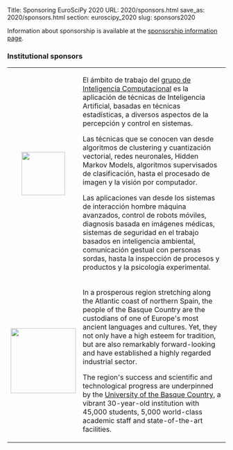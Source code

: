 Title: Sponsoring EuroSciPy 2020
URL: 2020/sponsors.html
save_as: 2020/sponsors.html
section: euroscipy_2020
slug: sponsors2020

Information about sponsorship is available at the [sponsorship information page](sponsors_info.html).

### Institutional sponsors

<table style="table-layout:fixed">
<tr>
  <td style="width:25%; text-align: center;">
      <a href="http://www.ehu.eus/ccwintco/index.php?title=Home">
        <img src='../static/2019/sponsors/gic.png' width=100>
      </a>
  </td>
  <td style="width:75%">
    <p>
        El ámbito de trabajo del <a href="http://www.ehu.eus/ccwintco/index.php?title=Home">grupo de Inteligencia Computacional</a>
        es la aplicación de técnicas de Inteligencia Artificial, basadas en técnicas estadísticas,
        a diversos aspectos de la percepción y control en sistemas.
    </p>
    <p>
        Las técnicas que se conocen van desde algoritmos de clustering y cuantización vectorial,
        redes neuronales, Hidden Markov Models, algoritmos supervisados de clasificación, hasta el procesado de imagen
        y la visión por computador.
    </p>
    <p>
        Las aplicaciones van desde los sistemas de interacción hombre máquina avanzados, control de robots móviles,
        diagnosis basada en imágenes médicas, sistemas de seguridad en el trabajo basados en inteligencia ambiental,
        comunicación gestual con personas sordas, hasta la inspección de procesos y productos y la psicología experimental.
    </p>
 </td>
</tr>

<tr>
  <td style="width:25%">
  <a href="https://www.ehu.eus/en"><img src='../static/2019/sponsors/ehu.png' width=150></a>
  </td>
  <td style="width:75%">
    <p>
        In a prosperous region stretching along the Atlantic coast of northern Spain,
        the people of the Basque Country are the custodians of one of Europe's most ancient languages and cultures.
        Yet, they not only have a high esteem for tradition, but are also remarkably forward-looking and
        have established a highly regarded industrial sector.
    </p>
    <p>
        The region's success and scientific and technological progress are underpinned by the
        <a href="https://www.ehu.eus/en">University of the Basque Country</a>,
        a vibrant 30-year-old institution with 45,000 students, 5,000 world-class academic staff and state-of-the-art facilities.
    </p>
 </td>
</tr>
</table>
